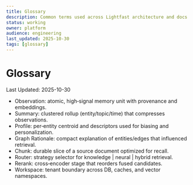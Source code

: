```yaml
---
title: Glossary
description: Common terms used across Lightfast architecture and docs
status: working
owner: platform
audience: engineering
last_updated: 2025-10-30
tags: [glossary]
---
```


# Glossary

Last Updated: 2025-10-30

- Observation: atomic, high‑signal memory unit with provenance and embeddings.
- Summary: clustered rollup (entity/topic/time) that compresses observations.
- Profile: per‑entity centroid and descriptors used for biasing and personalization.
- Graph Rationale: compact explanation of entities/edges that influenced retrieval.
- Chunk: durable slice of a source document optimized for recall.
- Router: strategy selector for knowledge | neural | hybrid retrieval.
- Rerank: cross‑encoder stage that reorders fused candidates.
- Workspace: tenant boundary across DB, caches, and vector namespaces.
